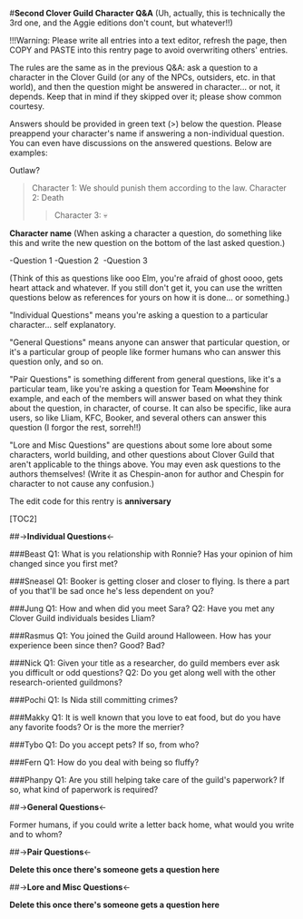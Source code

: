 #**Second Clover Guild Character Q&A** (Uh, actually, this is technically the 3rd one, and the Aggie editions don't count, but whatever!!)

!!!Warning: Please write all entries into a text editor, refresh the page, then COPY and PASTE into this rentry page to avoid overwriting others' entries. 

The rules are the same as in the previous Q&A: ask a question to a character in the Clover Guild (or any of the NPCs, outsiders, etc. in that world), and then the question might be answered in character... or not, it depends. Keep that in mind if they skipped over it; please show common courtesy.

Answers should be provided in green text (>) below the question. Please preappend your character's name if answering a non-individual question. You can even have discussions on the answered questions. Below are examples:

Outlaw?
>Character 1: We should punish them according to the law.
>Character 2: Death
>>Character 3: :skull: 

**Character name** (When asking a character a question, do something like this and write the new question on the bottom of the last asked question.)

-Question 1
-Question 2 
-Question 3

(Think of this as questions like ooo Elm, you're afraid of ghost oooo, gets heart attack and whatever. If you still don't get it, you can use the written questions below as references for yours on how it is done... or something.)

"Individual Questions" means you're asking a question to a particular character... self explanatory.

"General Questions" means anyone can answer that particular question, or it's a particular group of people like former humans who can answer this question only, and so on. 

"Pair Questions" is something different from general questions, like it's a particular team, like you're asking a question for Team ~~Moon~~shine for example, and each of the members will answer based on what they think about the question, in character, of course. It can also be specific, like aura users, so like Lliam, KFC, Booker, and several others can answer this question (I forgor the rest, sorreh!!)

"Lore and Misc Questions" are questions about some lore about some characters, world building, and other questions about Clover Guild that aren't applicable to the things above. You may even ask questions to the authors themselves! (Write it as Chespin-anon for author and Chespin for character to not cause any confusion.)

The edit code for this rentry is **anniversary**

[TOC2]

##->**Individual Questions**<-

###Beast 
Q1: What is you relationship with Ronnie?  Has your opinion of him changed since you first met?

###Sneasel 
Q1: Booker is getting closer and closer to flying.  Is there a part of you that'll be sad once he's less dependent on you?

###Jung
Q1: How and when did you meet Sara? 
Q2: Have you met any Clover Guild individuals besides Lliam?

###Rasmus
Q1: You joined the Guild around Halloween.  How has your experience been since then?  Good?  Bad?

###Nick 
Q1: Given your title as a researcher, do guild members ever ask you difficult or odd questions?
Q2: Do you get along well with the other research-oriented guildmons?

###Pochi
Q1: Is Nida still committing crimes?

###Makky
Q1: It is well known that you love to eat food, but do you have any favorite foods?  Or is the more the merrier?

###Tybo
Q1: Do you accept pets?  If so, from who?  

###Fern
Q1: How do you deal with being so fluffy?

###Phanpy
Q1: Are you still helping take care of the guild's paperwork?  If so, what kind of paperwork is required?


##->**General Questions**<-

Former humans, if you could write a letter back home, what would you write and to whom?

##->**Pair Questions**<-

**Delete this once there's someone gets a question here**

##->**Lore and Misc Questions**<-

**Delete this once there's someone gets a question here**